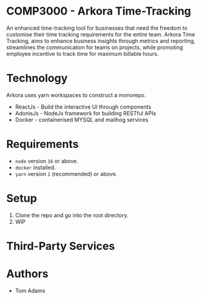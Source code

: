 # COMP3000 - Arkora Time-Tracking

An enhanced time-tracking tool for businesses that need the freedom to customise their time tracking requirements for the entire team. Arkora Time Tracking, aims to enhance business insights through metrics and reporting, streamlines the communication for teams on projects, while promoting employee incentive to track time for maximum billable hours.

# Technology

Arkora uses yarn workspaces to construct a monorepo.

- ReactJs - Build the interactive UI through components
- AdonisJs - NodeJs framework for building RESTful APIs
- Docker - containerised MYSQL and mailhog services

# Requirements

- `node` version `16` or above.
- `docker` installed.
- `yarn` version `1` (recommended) or above.

# Setup

1. Clone the repo and go into the root directory.
2. WIP

# Third-Party Services

# Authors

- Tom Adams
